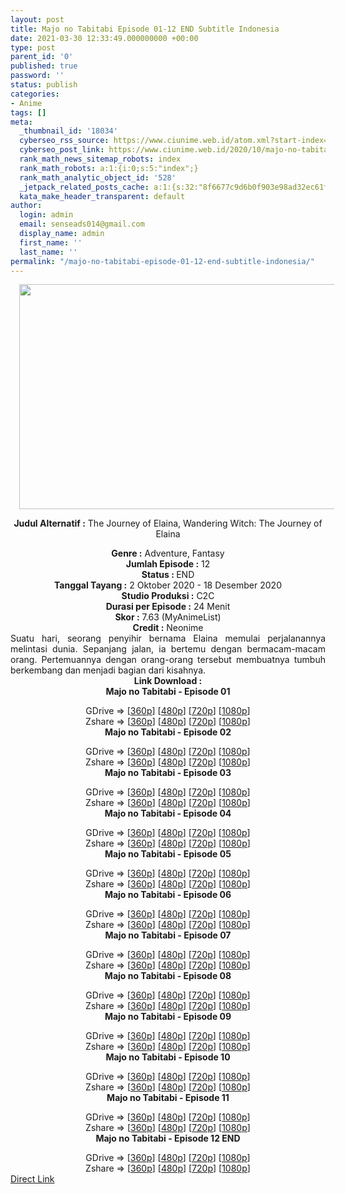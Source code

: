 ```yaml
---
layout: post
title: Majo no Tabitabi Episode 01-12 END Subtitle Indonesia
date: 2021-03-30 12:33:49.000000000 +00:00
type: post
parent_id: '0'
published: true
password: ''
status: publish
categories:
- Anime
tags: []
meta:
  _thumbnail_id: '18034'
  cyberseo_rss_source: https://www.ciunime.web.id/atom.xml?start-index=301&max-results=150
  cyberseo_post_link: https://www.ciunime.web.id/2020/10/majo-no-tabitabi-subtitle-indonesia.html
  rank_math_news_sitemap_robots: index
  rank_math_robots: a:1:{i:0;s:5:"index";}
  rank_math_analytic_object_id: '528'
  _jetpack_related_posts_cache: a:1:{s:32:"8f6677c9d6b0f903e98ad32ec61f8deb";a:2:{s:7:"expires";i:1652937367;s:7:"payload";a:0:{}}}
  kata_make_header_transparent: default
author:
  login: admin
  email: senseads014@gmail.com
  display_name: admin
  first_name: ''
  last_name: ''
permalink: "/majo-no-tabitabi-episode-01-12-end-subtitle-indonesia/"
---
```

<div style="text-align: center;">
<div style="text-align: left;">
<div class="separator" style="clear: both; text-align: center;"></div>
</div>
<div class="separator" style="clear: both; text-align: center;"><a href="https://1.bp.blogspot.com/-xhRnwo9a78k/X4FFw_OhvRI/AAAAAAAAeWA/0vid7MpLKrAz7vSpf7SPIuABiTP5vNzKQCLcBGAsYHQ/s1280/Majo%2Bno%2BTabitabi.jpg" style="margin-left: 1em; margin-right: 1em;"><img border="0" data-original-height="720" data-original-width="1280" height="360" src="{{ site.baseurl }}/assets/2021/03/Majo%2Bno%2BTabitabi.jpg" width="640" /></a></div>
<p><b>Judul</b><b><b> Alternatif</b> :</b> The Journey of Elaina,&nbsp;Wandering Witch: The Journey of Elaina</div>
<div style="text-align: center;"><b><b>Genre :</b></b> Adventure, Fantasy</div>
<div style="text-align: center;"><b>Jumlah Episode :</b> 12<br /><b>Status : </b>END<br /><b>Tanggal Tayang :</b> 2 Oktober 2020&nbsp;- 18 Desember 2020<br /><b>Studio Produksi :</b> C2C<br /><b>Durasi per Episode :</b> 24 Menit</div>
<div style="text-align: center;"><b>Skor :</b> 7.63 (MyAnimeList)<br /><b>Credit :</b> Neonime</div>
<div style="text-align: center;"></div>
<div style="text-align: justify;">Suatu hari, seorang penyihir bernama Elaina memulai perjalanannya melintasi dunia. Sepanjang jalan, ia bertemu dengan bermacam-macam orang. Pertemuannya dengan orang-orang tersebut membuatnya tumbuh berkembang dan menjadi bagian dari kisahnya.</div>
<div style="text-align: justify;"></div>
<div style="text-align: justify;"></div>
<div style="text-align: center;"><b>Link Download :</b></div>
<div style="text-align: center;"><b>Majo no Tabitabi - Episode 01</b></p>
<div style="text-align: center;">GDrive =&gt; [<a href="https://acefile.co/f/29986431/otakudesu_mnt-01_360p-mp4" target="_blank" rel="noopener">360p</a>] [<a href="https://acefile.co/f/29986438/otakudesu_mnt-01_mkv480p-mkv" target="_blank" rel="noopener">480p</a>] [<a href="https://acefile.co/f/29986440/otakudesu_mnt-01_mkv720p-mkv" target="_blank" rel="noopener">720p</a>]&nbsp;[<a href="https://acefile.co/f/29986441/otakudesu_mnt-01_mkv1080p-mkv" target="_blank" rel="noopener">1080p</a>]<br />Zshare =&gt; [<a href="https://www5.zippyshare.com/v/9o2jqPqD/file.html" target="_blank" rel="noopener">360p</a>] [<a href="https://www5.zippyshare.com/v/Xk2RbKCS/file.html" target="_blank" rel="noopener">480p</a>] [<a href="https://www5.zippyshare.com/v/fzS4bHON/file.html" target="_blank" rel="noopener">720p</a>]&nbsp;[<a href="https://www23.zippyshare.com/v/N6vtLWgm/file.html" target="_blank" rel="noopener">1080p</a>]</div>
<div style="text-align: center;"><b>Majo no Tabitabi&nbsp;- Episode 02</b></p>
<div>GDrive =&gt; [<a href="https://acefile.co/f/30029229/otakudesu_mnt-02_360p-mp4" target="_blank" rel="noopener">360p</a>] [<a href="https://acefile.co/f/30029233/otakudesu_mnt-02_mkv480p-mkv" target="_blank" rel="noopener">480p</a>] [<a href="https://acefile.co/f/30029234/otakudesu_mnt-02_mkv720p-mkv" target="_blank" rel="noopener">720p</a>]&nbsp;[<a href="https://acefile.co/f/30029235/otakudesu_mnt-02_mkv1080p-mkv" target="_blank" rel="noopener">1080p</a>]<br />Zshare =&gt; [<a href="https://www70.zippyshare.com/v/s8RUSMPt/file.html" target="_blank" rel="noopener">360p</a>] [<a href="https://www70.zippyshare.com/v/6W4EAguX/file.html" target="_blank" rel="noopener">480p</a>] [<a href="https://www70.zippyshare.com/v/v6IF6W1B/file.html" target="_blank" rel="noopener">720p</a>]&nbsp;[<a href="https://www111.zippyshare.com/v/Wkyd9Mmr/file.html" target="_blank" rel="noopener">1080p</a>]</div>
<div><b>Majo no Tabitabi&nbsp;- Episode 03</b></p>
<div>GDrive =&gt; [<a href="https://acefile.co/f/30368224/neonime_mnt-03-360p-zip" target="_blank" rel="noopener">360p</a>] [<a href="https://drive.google.com/uc?export=download&amp;id=1Hli3WGMzzsNaWAr5VQIhMjMJhAVgiu35" target="_blank" rel="noopener">480p</a>] [<a href="https://drive.google.com/uc?export=download&amp;id=1rytH1tyGy4vtcKuzOHMT8DK2Woyt-Smd" target="_blank" rel="noopener">720p</a>]&nbsp;[<a href="https://drive.google.com/uc?export=download&amp;id=1KHrS2ZX6Out1-w1_A7R6z_Fx9xTRsb2a" target="_blank" rel="noopener">1080p</a>]<br />Zshare =&gt; [<a href="https://www55.zippyshare.com/v/49IS3zy7/file.html" target="_blank" rel="noopener">360p</a>] [<a href="https://www88.zippyshare.com/v/l5BBe3DY/file.html" target="_blank" rel="noopener">480p</a>] [<a href="https://www76.zippyshare.com/v/36sBTZbD/file.html" target="_blank" rel="noopener">720p</a>]&nbsp;[<a href="https://www78.zippyshare.com/v/faIBBDhv/file.html" target="_blank" rel="noopener">1080p</a>]</div>
</div>
<div><b>Majo no Tabitabi&nbsp;- Episode 04</b></p>
<div>GDrive =&gt; [<a href="https://acefile.co/f/30715685/neonime_mnt-04-360p-zip" target="_blank" rel="noopener">360p</a>] [<a href="https://drive.google.com/uc?export=download&amp;id=1vpuUlt8aGetXzKeSCfSbVpDxBjioAI8k" target="_blank" rel="noopener">480p</a>] [<a href="https://drive.google.com/uc?export=download&amp;id=1DYHKReAJnpQv1K3yruNKgebMbOrNp_y-" target="_blank" rel="noopener">720p</a>]&nbsp;[<a href="https://drive.google.com/uc?export=download&amp;id=1SoX9DJpiwXz2d092UtTPiDmynrYMhRDg" target="_blank" rel="noopener">1080p</a>]<br />Zshare =&gt; [<a href="https://www55.zippyshare.com/v/Tnx0R1u5/file.html" target="_blank" rel="noopener">360p</a>] [<a href="https://www54.zippyshare.com/v/XRpzxM4a/file.html" target="_blank" rel="noopener">480p</a>] [<a href="https://www52.zippyshare.com/v/WrXgGqrk/file.html" target="_blank" rel="noopener">720p</a>]&nbsp;[<a href="https://www29.zippyshare.com/v/g4Tzo07X/file.html" target="_blank" rel="noopener">1080p</a>]</div>
</div>
<div><b>Majo no Tabitabi&nbsp;- Episode 05</b></p>
<div>GDrive =&gt; [<a href="https://acefile.co/f/31058926/neonime_mnt-05-360p-zip" target="_blank" rel="noopener">360p</a>] [<a href="https://drive.google.com/uc?export=download&amp;id=1NIu_0OoM1YoITXtudiwUP4-D2qjxDSR7" target="_blank" rel="noopener">480p</a>] [<a href="https://drive.google.com/uc?export=download&amp;id=1rlx4zbIMjp9-ERBBVfpScYKhIJ9Ksvbn" target="_blank" rel="noopener">720p</a>]&nbsp;[<a href="https://drive.google.com/uc?export=download&amp;id=1XcZqhcYRI2XKiInRoogeig4ev51SHlFL" target="_blank" rel="noopener">1080p</a>]<br />Zshare =&gt; [<a href="https://www97.zippyshare.com/v/s2oe9nQR/file.html" target="_blank" rel="noopener">360p</a>] [<a href="https://www91.zippyshare.com/v/YxgKSiZG/file.html" target="_blank" rel="noopener">480p</a>] [<a href="https://www85.zippyshare.com/v/UZ2qRSXO/file.html" target="_blank" rel="noopener">720p</a>]&nbsp;[<a href="https://www119.zippyshare.com/v/nfCZbELT/file.html" target="_blank" rel="noopener">1080p</a>]</div>
</div>
<div><b>Majo no Tabitabi&nbsp;- Episode 06</b></p>
<div>GDrive =&gt; [<a href="https://acefile.co/f/31615655/neonime_mnt-06-360p-zip" target="_blank" rel="noopener">360p</a>] [<a href="https://drive.google.com/uc?export=download&amp;id=1ERuyy_2AeA63tHARSmlwKCeX5s0lbrv0" target="_blank" rel="noopener">480p</a>] [<a href="https://drive.google.com/uc?export=download&amp;id=1bLdjVjheQVgPb5lIGa2PcUZUBw2vnyrs" target="_blank" rel="noopener">720p</a>]&nbsp;[<a href="https://acefile.co/f/31615664/neonime_mnt-06-1080p-zip" target="_blank" rel="noopener">1080p</a>]<br />Zshare =&gt; [<a href="https://www58.zippyshare.com/v/07UvZuOs/file.html" target="_blank" rel="noopener">360p</a>] [<a href="https://www49.zippyshare.com/v/WGLWT96R/file.html" target="_blank" rel="noopener">480p</a>] [<a href="https://www118.zippyshare.com/v/24fLZ4zu/file.html" target="_blank" rel="noopener">720p</a>]&nbsp;[<a href="https://www59.zippyshare.com/v/H99xVMxt/file.html" target="_blank" rel="noopener">1080p</a>]</div>
</div>
<div><b>Majo no Tabitabi&nbsp;- Episode 07</b></p>
<div>GDrive =&gt; [<a href="https://acefile.co/f/31943144/neonime_mnt-07-360p-zip" target="_blank" rel="noopener">360p</a>] [<a href="https://drive.google.com/uc?export=download&amp;id=1O2AtR6H5ajaylGaE9F8EZRY-b6rZxJWE" target="_blank" rel="noopener">480p</a>] [<a href="https://drive.google.com/uc?export=download&amp;id=1SXTHd1QXcSLBgRAxQ5Y1AW1p58zYCCFc" target="_blank" rel="noopener">720p</a>]&nbsp;[<a href="https://drive.google.com/uc?export=download&amp;id=1nQ7eWCyO1n_rU2v5LW06ZavxsmILqCQe" target="_blank" rel="noopener">1080p</a>]<br />Zshare =&gt; [<a href="https://www49.zippyshare.com/v/s7IPEOVF/file.html" target="_blank" rel="noopener">360p</a>] [<a href="https://www82.zippyshare.com/v/GNOfzecG/file.html" target="_blank" rel="noopener">480p</a>] [<a href="https://www64.zippyshare.com/v/TRZcmSXE/file.html" target="_blank" rel="noopener">720p</a>]&nbsp;[<a href="https://www101.zippyshare.com/v/trxcrDLD/file.html" target="_blank" rel="noopener">1080p</a>]</div>
</div>
<div><b>Majo no Tabitabi&nbsp;- Episode 08</b></p>
<div>GDrive =&gt; [<a href="https://drive.google.com/uc?export=download&amp;id=1dcIkJQ8fIwmANEaga4V8rcBJuCG4m3R-" target="_blank" rel="noopener">360p</a>] [<a href="https://drive.google.com/uc?export=download&amp;id=1f7AD6NFuFsRj7aakMw2cmqUQ3dc7xQIR" target="_blank" rel="noopener">480p</a>] [<a href="https://drive.google.com/uc?export=download&amp;id=1MstdTvX_EdDoMiYcwc_F42N5474_LkI6" target="_blank" rel="noopener">720p</a>]&nbsp;[<a href="https://drive.google.com/uc?export=download&amp;id=1VAEWH2SzUk32narU-3_hznpuATJsdmRv" target="_blank" rel="noopener">1080p</a>]<br />Zshare =&gt; [<a href="https://www89.zippyshare.com/v/IBojAiAn/file.html" target="_blank" rel="noopener">360p</a>] [<a href="https://www89.zippyshare.com/v/ju0LYiTx/file.html" target="_blank" rel="noopener">480p</a>] [<a href="https://www89.zippyshare.com/v/cT7K6hKT/file.html" target="_blank" rel="noopener">720p</a>]&nbsp;[<a href="https://www89.zippyshare.com/v/2jXjAxG4/file.html" target="_blank" rel="noopener">1080p</a>]</div>
</div>
<div><b>Majo no Tabitabi&nbsp;- Episode 09</b></p>
<div>GDrive =&gt; [<a href="https://drive.google.com/uc?export=download&amp;id=1eujm5rGjgXt-SUyCuKNt4N60Tr2fGUBB" target="_blank" rel="noopener">360p</a>] [<a href="https://drive.google.com/uc?export=download&amp;id=1g7vbYHiZd8Ub2xsg0xC4lXZMbTG4aKmP" target="_blank" rel="noopener">480p</a>] [<a href="https://drive.google.com/uc?export=download&amp;id=1H7zbVblRCaxTPytc_HtEloewYUAMqWKI" target="_blank" rel="noopener">720p</a>]&nbsp;[<a href="https://drive.google.com/uc?export=download&amp;id=1aBN68f47AIvP_ZCx9IfzJJuz_OKAGY62" target="_blank" rel="noopener">1080p</a>]<br />Zshare =&gt; [<a href="https://www84.zippyshare.com/v/AaEPA2zy/file.html" target="_blank" rel="noopener">360p</a>] [<a href="https://www84.zippyshare.com/v/lJcO6Vw2/file.html" target="_blank" rel="noopener">480p</a>] [<a href="https://www84.zippyshare.com/v/6bZl3x6c/file.html" target="_blank" rel="noopener">720p</a>]&nbsp;[<a href="https://www63.zippyshare.com/v/dxZrMdXU/file.html" target="_blank" rel="noopener">1080p</a>]</div>
</div>
<div><b>Majo no Tabitabi&nbsp;- Episode 10</b></p>
<div>GDrive =&gt; [<a href="https://acefile.co/f/32987689/neonime_mnt-10-360p-zip" target="_blank" rel="noopener">360p</a>] [<a href="https://drive.google.com/uc?export=download&amp;id=1c8oNuQu2zLX7jF2pS1ULxHSOYyXmbiYj" target="_blank" rel="noopener">480p</a>] [<a href="https://drive.google.com/uc?export=download&amp;id=1I5G6-yEJLpKBU5L5A1zhVc3Z8_j7IWFx" target="_blank" rel="noopener">720p</a>]&nbsp;[<a href="https://drive.google.com/uc?export=download&amp;id=1Hp68iaNqOyoy73T1fwaub3j_Hpb_JM1x" target="_blank" rel="noopener">1080p</a>]<br />Zshare =&gt; [<a href="https://www51.zippyshare.com/v/naMaBKKp/file.html" target="_blank" rel="noopener">360p</a>] [<a href="https://www55.zippyshare.com/v/unIjv9Ne/file.html" target="_blank" rel="noopener">480p</a>] [<a href="https://www19.zippyshare.com/v/61Sarn78/file.html" target="_blank" rel="noopener">720p</a>]&nbsp;[<a href="https://www9.zippyshare.com/v/eHhlozrv/file.html" target="_blank" rel="noopener">1080p</a>]</div>
</div>
<div><b>Majo no Tabitabi&nbsp;- Episode 11</b></p>
<div>GDrive =&gt; [<a href="https://acefile.co/f/33273632/neonime_mnt-11-360p-zip" target="_blank" rel="noopener">360p</a>] [<a href="https://drive.google.com/uc?export=download&amp;id=1OwziwI89Vn-hyzo4xFDIADysV1dYE9u9" target="_blank" rel="noopener">480p</a>] [<a href="https://drive.google.com/uc?export=download&amp;id=1HHmiwRfVk7e3UUFhqE_EFqbD9ZZo506G" target="_blank" rel="noopener">720p</a>]&nbsp;[<a href="https://drive.google.com/uc?export=download&amp;id=1ktaU0ZyFVV-sqy3bGGIGnoq0I3w4Liub" target="_blank" rel="noopener">1080p</a>]<br />Zshare =&gt; [<a href="https://www14.zippyshare.com/v/tH50EpyC/file.html" target="_blank" rel="noopener">360p</a>] [<a href="https://www117.zippyshare.com/v/2gGxhnHM/file.html" target="_blank" rel="noopener">480p</a>] [<a href="https://www99.zippyshare.com/v/kYzyl3rX/file.html" target="_blank" rel="noopener">720p</a>]&nbsp;[<a href="https://www60.zippyshare.com/v/qk7nb3jz/file.html" target="_blank" rel="noopener">1080p</a>]</div>
</div>
<div><b>Majo no Tabitabi&nbsp;- Episode 12 END</b></p>
<div>GDrive =&gt; [<a href="https://acefile.co/f/33674694/neonime_mnt-12-360p-zip" target="_blank" rel="noopener">360p</a>] [<a href="https://drive.google.com/uc?export=download&amp;id=1bMjcfzMgAb6sOJaxi0ak_TTxFaE7UEq4" target="_blank" rel="noopener">480p</a>] [<a href="https://drive.google.com/uc?export=download&amp;id=1DiqddaAPppeGZd6cFsbnqosl-WlKkV0u" target="_blank" rel="noopener">720p</a>]&nbsp;[<a href="https://drive.google.com/uc?export=download&amp;id=1WGUWThERhMKxvkZZN2JlgymUKT61Gm8-" target="_blank" rel="noopener">1080p</a>]<br />Zshare =&gt; [<a href="https://www38.zippyshare.com/v/4pE5INDm/file.html" target="_blank" rel="noopener">360p</a>] [<a href="https://www36.zippyshare.com/v/DcGeoyhi/file.html" target="_blank" rel="noopener">480p</a>] [<a href="https://www36.zippyshare.com/v/pYR9Babi/file.html" target="_blank" rel="noopener">720p</a>]&nbsp;[<a href="https://www117.zippyshare.com/v/7XGv2QN7/file.html" target="_blank" rel="noopener">1080p</a>]</div>
</div>
</div>
</div>
<link rel="stylesheet" href="https://cdnjs.cloudflare.com/ajax/libs/font-awesome/4.7.0/css/font-awesome.min.css" />
<div class="divbtn"> <a href="https://handymansurrender.com/fihup8buzv?key=94550f7ce39444073321dde3b8782f97" class="btn"><i class="fa fa-download"></i> Direct Link</a> </div>
